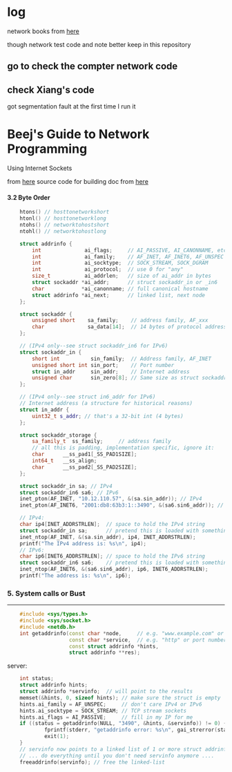 log
================================================================================

network books from [here](https://stackoverflow.com/questions/8122592/which-books-to-learn-sockets-programming-and-tcp-network-communication)

though network test code and note better keep in this repository

go to check the compter network code
--------------------------------------------------------------------------------

check Xiang's code
--------------------------------------------------------------------------------
got segmentation fault at the first time I run it


Beej's Guide to Network Programming
================================================================================
Using Internet Sockets

from [here](http://beej.us/guide/bgnet/)
source code for building doc from [here](https://github.com/beejjorgensen/bgnet)

#### 3.2 Byte Order

```cpp
    htons() // hosttonetworkshort
    htonl() // hosttonetworklong
    ntohs() // networktohostshort
    ntohl() // networktohostlong
```

```cpp
    struct addrinfo {
        int              ai_flags;     // AI_PASSIVE, AI_CANONNAME, etc.
        int              ai_family;    // AF_INET, AF_INET6, AF_UNSPEC
        int              ai_socktype;  // SOCK_STREAM, SOCK_DGRAM
        int              ai_protocol;  // use 0 for "any"
        size_t           ai_addrlen;   // size of ai_addr in bytes
        struct sockaddr *ai_addr;      // struct sockaddr_in or _in6
        char            *ai_canonname; // full canonical hostname
        struct addrinfo *ai_next;      // linked list, next node
    };

    struct sockaddr {
        unsigned short    sa_family;    // address family, AF_xxx
        char              sa_data[14];  // 14 bytes of protocol address
    };

    // (IPv4 only--see struct sockaddr_in6 for IPv6)
    struct sockaddr_in {
        short int          sin_family;  // Address family, AF_INET
        unsigned short int sin_port;    // Port number
        struct in_addr     sin_addr;    // Internet address
        unsigned char      sin_zero[8]; // Same size as struct sockaddr
    };

    // (IPv4 only--see struct in6_addr for IPv6)
    // Internet address (a structure for historical reasons)
    struct in_addr {
        uint32_t s_addr; // that's a 32-bit int (4 bytes)
    };

    struct sockaddr_storage {
        sa_family_t  ss_family;     // address family
        // all this is padding, implementation specific, ignore it:
        char      __ss_pad1[_SS_PAD1SIZE];
        int64_t   __ss_align;
        char      __ss_pad2[_SS_PAD2SIZE];
    };

    struct sockaddr_in sa; // IPv4
    struct sockaddr_in6 sa6; // IPv6
    inet_pton(AF_INET, "10.12.110.57", &(sa.sin_addr)); // IPv4
    inet_pton(AF_INET6, "2001:db8:63b3:1::3490", &(sa6.sin6_addr)); // IPv6

    // IPv4:
    char ip4[INET_ADDRSTRLEN];  // space to hold the IPv4 string
    struct sockaddr_in sa;      // pretend this is loaded with something
    inet_ntop(AF_INET, &(sa.sin_addr), ip4, INET_ADDRSTRLEN);
    printf("The IPv4 address is: %s\n", ip4);
    // IPv6:
    char ip6[INET6_ADDRSTRLEN]; // space to hold the IPv6 string
    struct sockaddr_in6 sa6;    // pretend this is loaded with something
    inet_ntop(AF_INET6, &(sa6.sin6_addr), ip6, INET6_ADDRSTRLEN);
    printf("The address is: %s\n", ip6);
```

### 5. System calls or Bust
--------------------------------------------------------------------------------

```cpp
    #include <sys/types.h>
    #include <sys/socket.h>
    #include <netdb.h>
    int getaddrinfo(const char *node,     // e.g. "www.example.com" or IP
                    const char *service,  // e.g. "http" or port number
                    const struct addrinfo *hints,
                    struct addrinfo **res);
```

server:
```cpp
    int status;
    struct addrinfo hints;
    struct addrinfo *servinfo;  // will point to the results
    memset(&hints, 0, sizeof hints); // make sure the struct is empty
    hints.ai_family = AF_UNSPEC;     // don't care IPv4 or IPv6
    hints.ai_socktype = SOCK_STREAM; // TCP stream sockets
    hints.ai_flags = AI_PASSIVE;     // fill in my IP for me
    if ((status = getaddrinfo(NULL, "3490", &hints, &servinfo)) != 0) {
            fprintf(stderr, "getaddrinfo error: %s\n", gai_strerror(status));
            exit(1);
    }
    // servinfo now points to a linked list of 1 or more struct addrinfos
    // ... do everything until you don't need servinfo anymore ....
    freeaddrinfo(servinfo); // free the linked-list
```
